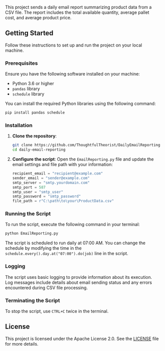 This project sends a daily email report summarizing product data from a CSV file. The report includes the total available quantity, average pallet cost, and average product price.

## Getting Started

Follow these instructions to set up and run the project on your local machine.

### Prerequisites

Ensure you have the following software installed on your machine:
- Python 3.6 or higher
- `pandas` library
- `schedule` library

You can install the required Python libraries using the following command:

```bash
pip install pandas schedule
```

### Installation

1. **Clone the repository**:
    ```bash
    git clone https://github.com/ThoughtfulTheorist/DailyEmailReporting
    cd daily-email-reporting
    ```

2. **Configure the script**:
    Open the `EmailReporting.py` file and update the email settings and file path with your information:
    ```python
    recipient_email = "recipient@example.com"
    sender_email = "sender@example.com"
    smtp_server = "smtp.yourdomain.com"
    smtp_port = 587
    smtp_user = "smtp_user"
    smtp_password = "smtp_password"
    file_path = r"C:\path\to\your\ProductData.csv"
    ```

### Running the Script

To run the script, execute the following command in your terminal:
```bash
python EmailReporting.py
```

The script is scheduled to run daily at 07:00 AM. You can change the schedule by modifying the time in the `schedule.every().day.at("07:00").do(job)` line in the script.

### Logging

The script uses basic logging to provide information about its execution. Log messages include details about email sending status and any errors encountered during CSV file processing.

### Terminating the Script

To stop the script, use `CTRL+C` twice in the terminal.

## License

This project is licensed under the Apache License 2.0. See the [LICENSE](LICENSE) file for more details.